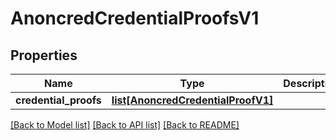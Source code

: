 # AnoncredCredentialProofsV1

## Properties
Name | Type | Description | Notes
------------ | ------------- | ------------- | -------------
**credential_proofs** | [**list[AnoncredCredentialProofV1]**](AnoncredCredentialProofV1.md) |  | [optional] 

[[Back to Model list]](../README.md#documentation-for-models) [[Back to API list]](../README.md#documentation-for-api-endpoints) [[Back to README]](../README.md)

